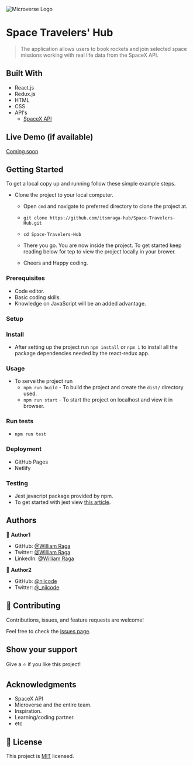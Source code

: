 ![Microverse Logo ](https://img.shields.io/badge/Microverse-blueviolet)

# Space Travelers' Hub

> The application allows users to book rockets and join selected space missions working with real life data from the SpaceX API.

## Built With

- React.js
- Redux.js
- HTML
- CSS
- API's
  - [SpaceX API](https://www)

## Live Demo (if available)

[Coming soon](https://)

## Getting Started

To get a local copy up and running follow these simple example steps.

- Clone the project to your local computer.
  - Open `cmd` and navigate to preferred directory to clone the project at.

  - `git clone https://github.com/itsmraga-hub/Space-Travelers-Hub.git`

  - `cd Space-Travelers-Hub`

  - There you go. You are now inside the project. To get started keep reading below for tep to view the project locally in your brower.

  - Cheers and Happy coding.

### Prerequisites

- Code editor.
- Basic coding skills.
- Knowledge on JavaScript will be an added advantage.

### Setup

### Install

- After setting up the project run `npm install` or `npm i` to install all the package dependencies needed by the react-redux app.

### Usage

- To serve the project run
  - `npm run build` - To build the project and create the `dist/` directory used.
  - `npm run start` - To start the project on localhost and view it in browser.

### Run tests

- `npm run test`

### Deployment

- GitHub Pages
- Netlify

### Testing

- Jest javacript package provided by npm.
- To get started with jest view [this article](https://jestjs.io/docs/getting-started).

## Authors

👤 **Author1**

- GitHub: [@William Raga](https://github.com/itsmraga-hub)
- Twitter: [@William Raga](https://twitter.com/RagaMacharia)
- LinkedIn: [@William Raga](https://linkedin.com/in/itsmraga-hub)

👤 **Author2**

- GitHub: [@niicode](https://github.com/niicode)
- Twitter: [@_niicode](https://twitter.com/_niicode)

## 🤝 Contributing

Contributions, issues, and feature requests are welcome!

Feel free to check the [issues page](../../issues/).

## Show your support

Give a ⭐️ if you like this project!

## Acknowledgments

- SpaceX API
- Microverse and the entire team.
- Inspiration.
- Learning/coding partner.
- etc

## 📝 License

This project is [MIT](./LICENSE) licensed.
